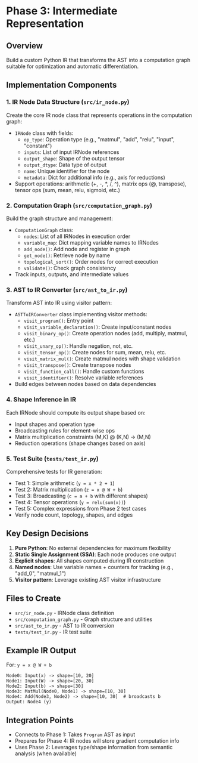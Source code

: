 # Phase 3: Intermediate Representation

## Overview

Build a custom Python IR that transforms the AST into a computation graph suitable for optimization and automatic differentiation.

## Implementation Components

### 1. IR Node Data Structure (`src/ir_node.py`)

Create the core IR node class that represents operations in the computation graph:

- `IRNode` class with fields:
  - `op_type`: Operation type (e.g., "matmul", "add", "relu", "input", "constant")
  - `inputs`: List of input IRNode references
  - `output_shape`: Shape of the output tensor
  - `output_dtype`: Data type of output
  - `name`: Unique identifier for the node
  - `metadata`: Dict for additional info (e.g., axis for reductions)
- Support operations: arithmetic (+, -, *, /, ^), matrix ops (@, transpose), tensor ops (sum, mean, relu, sigmoid, etc.)

### 2. Computation Graph (`src/computation_graph.py`)

Build the graph structure and management:

- `ComputationGraph` class:
  - `nodes`: List of all IRNodes in execution order
  - `variable_map`: Dict mapping variable names to IRNodes
  - `add_node()`: Add node and register in graph
  - `get_node()`: Retrieve node by name
  - `topological_sort()`: Order nodes for correct execution
  - `validate()`: Check graph consistency
- Track inputs, outputs, and intermediate values

### 3. AST to IR Converter (`src/ast_to_ir.py`)

Transform AST into IR using visitor pattern:

- `ASTToIRConverter` class implementing visitor methods:
  - `visit_program()`: Entry point
  - `visit_variable_declaration()`: Create input/constant nodes
  - `visit_binary_op()`: Create operation nodes (add, multiply, matmul, etc.)
  - `visit_unary_op()`: Handle negation, not, etc.
  - `visit_tensor_op()`: Create nodes for sum, mean, relu, etc.
  - `visit_matrix_mul()`: Create matmul nodes with shape validation
  - `visit_transpose()`: Create transpose nodes
  - `visit_function_call()`: Handle custom functions
  - `visit_identifier()`: Resolve variable references
- Build edges between nodes based on data dependencies

### 4. Shape Inference in IR

Each IRNode should compute its output shape based on:

- Input shapes and operation type
- Broadcasting rules for element-wise ops
- Matrix multiplication constraints (M,K) @ (K,N) -> (M,N)
- Reduction operations (shape changes based on axis)

### 5. Test Suite (`tests/test_ir.py`)

Comprehensive tests for IR generation:

- Test 1: Simple arithmetic (`y = x * 2 + 1`)
- Test 2: Matrix multiplication (`z = x @ W + b`)
- Test 3: Broadcasting (`c = a + b` with different shapes)
- Test 4: Tensor operations (`y = relu(sum(x))`)
- Test 5: Complex expressions from Phase 2 test cases
- Verify node count, topology, shapes, and edges

## Key Design Decisions

1. **Pure Python**: No external dependencies for maximum flexibility
2. **Static Single Assignment (SSA)**: Each node produces one output
3. **Explicit shapes**: All shapes computed during IR construction
4. **Named nodes**: Use variable names + counters for tracking (e.g., "add_0", "matmul_1")
5. **Visitor pattern**: Leverage existing AST visitor infrastructure

## Files to Create

- `src/ir_node.py` - IRNode class definition
- `src/computation_graph.py` - Graph structure and utilities
- `src/ast_to_ir.py` - AST to IR conversion
- `tests/test_ir.py` - IR test suite

## Example IR Output

For: `y = x @ W + b`

```
Node0: Input(x) -> shape=[10, 20]
Node1: Input(W) -> shape=[20, 30]
Node2: Input(b) -> shape=[30]
Node3: MatMul(Node0, Node1) -> shape=[10, 30]
Node4: Add(Node3, Node2) -> shape=[10, 30]  # broadcasts b
Output: Node4 (y)
```

## Integration Points

- Connects to Phase 1: Takes `Program` AST as input
- Prepares for Phase 4: IR nodes will store gradient computation info
- Uses Phase 2: Leverages type/shape information from semantic analysis (when available)
